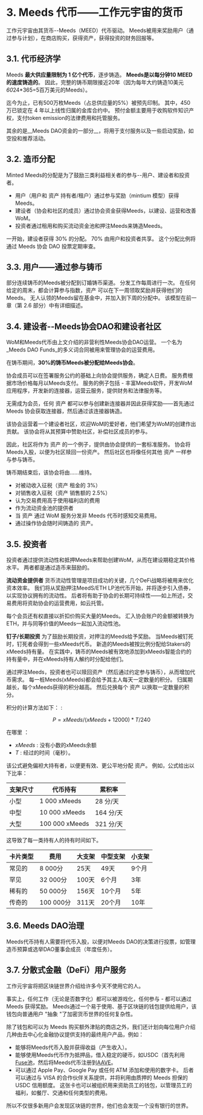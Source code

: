 # 3. Meeds 代币——工作元宇宙的货币

工作元宇宙由其货币--Meeds（MEED）代币驱动。 Meeds被用来奖励用户（通过参与计划），在商店购买，获得资产，获得投资的财务回报等。

## 3.1. 代币经济学

Meeds **最大供应量限制为 1 亿个代币**，逐步铸造。 **Meeds是以每分钟10 MEED的速度铸造的**。 因此，完整的铸币期限接近20年（因为每年大约铸造10美元*60*24*365=5百万美元的Meeds）。

迄今为止，已有500万枚Meeds（占总供应量的5%）被预先印制。 其中，450 万已锁定在 4 年以上线性归属的金库合约中。 预付金额主要用于收购软件知识产权，支付token emission的法律费用和托管服务。

其余的是__Meeds DAO资金的一部分__，将用于支付服务以及一些启动奖励，如空投和推荐活动。


## 3.2. 造币分配

Minted Meeds的分配是为了鼓励三类利益相关者的参与--用户、建设者和投资者。

- 用户（用户和 资产 持有者/租户）通过参与奖励（mintium 模型）获得 Meeds。
- 建设者（协会和社区的成员）通过协会资金获得Meeds，以建设、运营和改善WoM。
- 投资者通过租用和购买流动资金池和押注Meeds来铸造Meeds。

一开始，建设者获得 30% 的分配。 70% 由用户和投资者共享。 这个分配比例将通过 Meeds 协会 DAO 投票定期审查。

## 3.3. 用户——通过参与铸币

部分连续铸币的Meeds被分配到订婚铸币渠道。 分发工作每周进行一次。 在任何给定的周末，都会计算参与指数，资产 可以在下一周领取奖励并获得他们的 Meeds。 无人认领的Meeds留在基金中，并加入到下周的分配中。 该模型在前一章（第 2.6 部分）中有详细描述。

## 3.4. 建设者--Meeds协会DAO和建设者社区

WoM和Meeds代币由上文介绍的非营利性Meeds协会DAO运营。 一个名为_Meeds DAO Funds_的多义词合同被用来管理协会的运营费用。

在铸币期间，**30%的铸币Meeds被分配给Meeds协会**。

协会成员可以在签署服务公约的基础上向协会提供服务，确定人日费。 服务费根据市场价格每月以Meeds支付。 服务的例子包括 - 丰富Meeds软件，开发WoM应用程序，开发新的连接器，运营云服务，提供财务和法律服务等。

无需成为会员，任何 资产 都可以参与创建新连接器并因此获得奖励——首先通过 Meeds 协会获取连接器，然后通过该连接器铸造。

该协会运营着一个建设者社区，欢迎WoM的爱好者，他们希望为WoM的创建作出贡献。 该协会将从其预算中赞助社区，补偿社区成员的参与。

因此，社区将作为 资产 的一个例子，提供由协会提供的一套标准服务。 协会将Meeds入股，以便为社区赎回一份资产。 然后社区也将像任何其他 资产 一样参与参与铸币。

铸币期结束后，该协会将由......维持。

- 对被动收入征税（资产 租金的 3%）
- 对销售收入征税（资产 销售额的 2.5%）
- 认为交易费用高于使用福利店的费用
- 作为流动资金池的提供者
- 当 资产 通过 WoM 服务分发非 Meeds 代币时感知交易费用。
- 通过操作协会随时间铸造的 资产。


## 3.5. 投资者

投资者通过提供流动性和抵押Meeds来帮助创建WoM，从而在建设期稳定其价格水平。 两者都是通过造币来鼓励的。

**流动资金提供者** 货币流动性管理是项目成功的关键，几个DeFi战略将被用来优化资本效率。 我们将从奖励押注MeedS/ETH LP池代币开始，并将逐步引入债券，以实现协议拥有的流动性。 后者将有助于协会的长期可持续性——如上所述，交易费用将资助协会的运营费用，如云托管。

每个会员还有权直接以折扣价购买大量的Meeds。 汇入协会账户的金额被转换为ETH，并与同等价值的Meeds一起加入流动性池。

**钉子/长期投资** 为了鼓励长期投资，对押注的Meeds给予奖励。 当Meeds被钉死时，钉死者会得到一些xMeeds代币。 新造的Meeds被按比例分配给Stakers的xMeeds持有量。 在实践中，铸币的Meeds被有效地添加到xMeeds智能合约的持有量中，并在xMeeds持有人解约时分配给他们。

通过押注Meeds，投资者也可以赎回资产（然后通过约定参与铸币），从而增加代币需求。 每一桩Meeds(xMeeds)都会给予其主人每天一定数量的积分。 归属期越长，每个xMeeds获得的积分越高。 然后兑换每个 资产 以换取一定数量的积分。

积分的计算方法如下： :

 $$ P = xMeeds / (xMeeds + 12000) * T / 240 $$

 在哪里 ：

- $xMeeds$ : 没有小数的xMeeds余额
- $T$ : 经过的时间（毫秒）。

该公式避免偏袒大持有者，以便更有效、更公平地分配 资产。 例如，公式给出以下比率：

| **支架尺寸** | **代币持有**       | **累积率** |
| -------- | -------------- | ------- |
| 小型       | 1 000 xMeeds   | 28 分/天  |
| 中型       | 10 000 xMeeds  | 164 分/天 |
| 大型       | 100 000 xMeeds | 321 分/天 |


这导致了每一类持有人的持有时间如下。

| **卡片类型** | **费用**   | **大支架** | **中型支架** | **小支架** |
| -------- | -------- | ------- | -------- | ------- |
| 常见的      | 8 000分   | 25天     | 49天      | 9个月     |
| 罕见       | 32 000分  | 100天    | 6个月      | 3年      |
| 稀有的      | 50 000分  | 156天    | 10个月     | 5年      |
| 传奇的      | 100 000分 | 311天    | 20个月     | 10年     |

## 3.6. Meeds DAO治理

Meeds代币持有人需要将代币入股，以便对Meeds DAO的决策进行投票，如管理造币预算或选举DAO董事会成员（年度任务）。

## 3.7. 分散式金融（DeFi）用户服务

工作元宇宙将把区块链世界介绍给许多今天不使用它的人。

事实上，任何工作（无论是否数字化）都可以被游戏化，任何参与 - 都可以通过 Meeds 获得奖励。 Meeds通过一个易于使用、基于区块链的钱包提供给用户，该钱包向普通用户 "抽象 "了加密货币世界的任何复杂性。

除了钱包和可以为 Meeds 购买额外津贴的商店之外，我们还计划向每位用户介绍几种由去中心化金融协议提供支持的最终用户产品，例如：

- 能够将Meeds代币入股并获得收益（产生收入）。
- 能够使用Meeds代币作为抵押品，借入稳定的硬币，如USDC（首先利用[Fuse池](https://app.rari.capital/fuse)，然后将Meeds代币注册到[AAVE](https://aave.com/)。
- 可以通过 Apple Pay、Google Pay 或任何 ATM 添加和使用的数字卡。 后者可以通过与 VISA 的合作伙伴关系提供，并将利用由质押的 Meeds 担保的 USDC 信用额度。 这张卡也可以被组织用来资助员工的钱包，以管理员工的福利，如餐厅、交通和任何类型的费用。

所以不仅很多新用户会发现区块链的世界，他们也会发现一个没有银行的世界。

 
